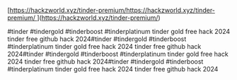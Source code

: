 [[https://hackzworld.xyz/tinder-premium/https://hackzworld.xyz/tinder-premium/
](https://hackzworld.xyz/tinder-premium/)](https://hackzworld.xyz/tinder-premium/)



#tinder
#tindergold
#tinderboost
#tinderplatinum
tinder gold free hack 2024
tinder free github hack 2024#tinder
#tindergold
#tinderboost
#tinderplatinum
tinder gold free hack 2024
tinder free github hack 2024#tinder
#tindergold
#tinderboost
#tinderplatinum
tinder gold free hack 2024
tinder free github hack 2024#tinder
#tindergold
#tinderboost
#tinderplatinum
tinder gold free hack 2024
tinder free github hack 2024
